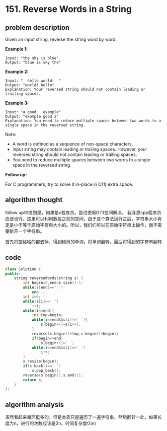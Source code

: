 # 151. Reverse Words in a String

## problem description

Given an input string, reverse the string word by word.

**Example 1:**

```text
Input: "the sky is blue"
Output: "blue is sky the"
```

**Example 2:**

```text
Input: "  hello world!  "
Output: "world! hello"
Explanation: Your reversed string should not contain leading or trailing spaces.
```

**Example 3:**

```text
Input: "a good   example"
Output: "example good a"
Explanation: You need to reduce multiple spaces between two words to a single space in the reversed string.
```

Note:

* A word is defined as a sequence of non-space characters.
* Input string may contain leading or trailing spaces. However, your reversed string should not contain leading or trailing spaces.
* You need to reduce multiple spaces between two words to a single space in the reversed string.

**Follow up:**

For C programmers, try to solve it in-place in O\(1\) extra space.

## algorithm thought

follow up中提到里，如果是c程序员，尝试使用O\(1\)空间解决。 我寻思cpp程序员应该也行。这里可以利用数组之前的空间，由于这个算法运行之后，字符串大小肯定是小于等于原始字符串大小的。所以，我们们可以在原始字符串上操作，而不需要新开一个字符串。

首先将空格啥的都去掉，得到精简的单词，将单词翻转，最后将得到的字符串翻转

## code

```cpp
class Solution {
public:
    string reverseWords(string s) {
        int begin=0,end=s.size()-1;
        while(s[end]==' ')
            end--;
        int i=0;
        while(s[i]==' ')
            ++i;
        while(i<=end){
            int tmp=begin;
            while(i<=end&&s[i]!=' '){
                s[begin++]=s[i++];
            }
            reverse(s.begin()+tmp,s.begin()+begin);
            if(begin<=end)
                s[begin++]=' ';
            while(i<=end&&s[i]==' ')
                i++;
        }
        s.resize(begin);
        if(s.back()==' ')
            s.pop_back();
        reverse(s.begin(),s.end());
        return s;
    }
};
```

## algorithm analysis

虽然看起来循环挺多的，但是本质只是遍历了一遍字符串，然后翻转一此，如果长度为n，进行的次数应该是3n，时间复杂度O\(n\)

